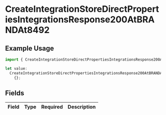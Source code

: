 # CreateIntegrationStoreDirectPropertiesIntegrationsResponse200AtBRANDAt8492

## Example Usage

```typescript
import { CreateIntegrationStoreDirectPropertiesIntegrationsResponse200AtBRANDAt8492 } from "@vercel/sdk/models/createintegrationstoredirectop.js";

let value:
  CreateIntegrationStoreDirectPropertiesIntegrationsResponse200AtBRANDAt8492 =
    {};
```

## Fields

| Field       | Type        | Required    | Description |
| ----------- | ----------- | ----------- | ----------- |